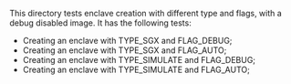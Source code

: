 This directory tests enclave creation with different type and flags, with a debug disabled image. It has the following tests:
* Creating an enclave with TYPE_SGX and FLAG_DEBUG;
* Creating an enclave with TYPE_SGX and FLAG_AUTO;
* Creating an enclave with TYPE_SIMULATE and FLAG_DEBUG;
* Creating an enclave with TYPE_SIMULATE and FLAG_AUTO;
